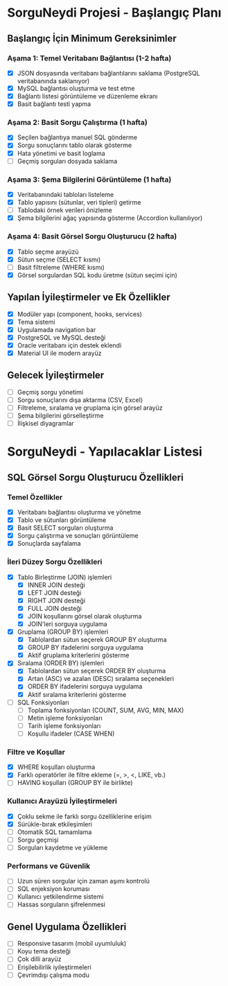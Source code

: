 # SorguNeydi Projesi - Başlangıç Planı

## Başlangıç İçin Minimum Gereksinimler

### Aşama 1: Temel Veritabanı Bağlantısı (1-2 hafta)
- [x] JSON dosyasında veritabanı bağlantılarını saklama (PostgreSQL veritabanında saklanıyor)
- [x] MySQL bağlantısı oluşturma ve test etme
- [x] Bağlantı listesi görüntüleme ve düzenleme ekranı
- [x] Basit bağlantı testi yapma

### Aşama 2: Basit Sorgu Çalıştırma (1 hafta)
- [x] Seçilen bağlantıya manuel SQL gönderme
- [x] Sorgu sonuçlarını tablo olarak gösterme
- [x] Hata yönetimi ve basit loglama
- [ ] Geçmiş sorguları dosyada saklama

### Aşama 3: Şema Bilgilerini Görüntüleme (1 hafta)
- [x] Veritabanındaki tabloları listeleme
- [x] Tablo yapısını (sütunlar, veri tipleri) getirme
- [ ] Tablodaki örnek verileri önizleme
- [x] Şema bilgilerini ağaç yapısında gösterme (Accordion kullanılıyor)

### Aşama 4: Basit Görsel Sorgu Oluşturucu (2 hafta)
- [x] Tablo seçme arayüzü
- [x] Sütun seçme (SELECT kısmı)
- [ ] Basit filtreleme (WHERE kısmı)
- [x] Görsel sorgulardan SQL kodu üretme (sütun seçimi için)

## Yapılan İyileştirmeler ve Ek Özellikler
- [x] Modüler yapı (component, hooks, services)
- [x] Tema sistemi
- [x] Uygulamada navigation bar
- [x] PostgreSQL ve MySQL desteği
- [x] Oracle veritabanı için destek eklendi
- [x] Material UI ile modern arayüz

## Gelecek İyileştirmeler
- [ ] Geçmiş sorgu yönetimi
- [ ] Sorgu sonuçlarını dışa aktarma (CSV, Excel)
- [ ] Filtreleme, sıralama ve gruplama için görsel arayüz
- [ ] Şema bilgilerini görselleştirme
- [ ] İlişkisel diyagramlar

# SorguNeydi - Yapılacaklar Listesi

## SQL Görsel Sorgu Oluşturucu Özellikleri

### Temel Özellikler
- [x] Veritabanı bağlantısı oluşturma ve yönetme
- [x] Tablo ve sütunları görüntüleme
- [x] Basit SELECT sorguları oluşturma
- [x] Sorgu çalıştırma ve sonuçları görüntüleme
- [x] Sonuçlarda sayfalama

### İleri Düzey Sorgu Özellikleri
- [x] Tablo Birleştirme (JOIN) işlemleri
  - [x] INNER JOIN desteği
  - [x] LEFT JOIN desteği
  - [x] RIGHT JOIN desteği
  - [x] FULL JOIN desteği
  - [x] JOIN koşullarını görsel olarak oluşturma
  - [x] JOIN'leri sorguya uygulama

- [x] Gruplama (GROUP BY) işlemleri
  - [x] Tablolardan sütun seçerek GROUP BY oluşturma
  - [x] GROUP BY ifadelerini sorguya uygulama
  - [x] Aktif gruplama kriterlerini gösterme

- [x] Sıralama (ORDER BY) işlemleri
  - [x] Tablolardan sütun seçerek ORDER BY oluşturma
  - [x] Artan (ASC) ve azalan (DESC) sıralama seçenekleri
  - [x] ORDER BY ifadelerini sorguya uygulama
  - [x] Aktif sıralama kriterlerini gösterme

- [ ] SQL Fonksiyonları
  - [ ] Toplama fonksiyonları (COUNT, SUM, AVG, MIN, MAX)
  - [ ] Metin işleme fonksiyonları
  - [ ] Tarih işleme fonksiyonları
  - [ ] Koşullu ifadeler (CASE WHEN)

### Filtre ve Koşullar
- [x] WHERE koşulları oluşturma
- [x] Farklı operatörler ile filtre ekleme (=, >, <, LIKE, vb.)
- [ ] HAVING koşulları (GROUP BY ile birlikte)

### Kullanıcı Arayüzü İyileştirmeleri
- [x] Çoklu sekme ile farklı sorgu özelliklerine erişim
- [x] Sürükle-bırak etkileşimleri
- [ ] Otomatik SQL tamamlama
- [ ] Sorgu geçmişi
- [ ] Sorguları kaydetme ve yükleme

### Performans ve Güvenlik
- [ ] Uzun süren sorgular için zaman aşımı kontrolü
- [ ] SQL enjeksiyon koruması
- [ ] Kullanıcı yetkilendirme sistemi
- [ ] Hassas sorguların şifrelenmesi

## Genel Uygulama Özellikleri
- [ ] Responsive tasarım (mobil uyumluluk)
- [ ] Koyu tema desteği
- [ ] Çok dilli arayüz
- [ ] Erişilebilirlik iyileştirmeleri
- [ ] Çevrimdışı çalışma modu

